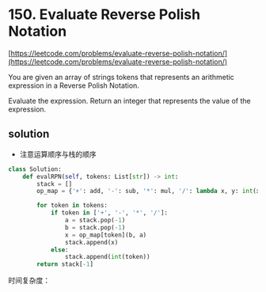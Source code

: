 # 150. Evaluate Reverse Polish Notation
[https://leetcode.com/problems/evaluate-reverse-polish-notation/](https://leetcode.com/problems/evaluate-reverse-polish-notation/)

You are given an array of strings tokens that represents an arithmetic expression in a Reverse Polish Notation.

Evaluate the expression. Return an integer that represents the value of the expression.

## solution
- 注意运算顺序与栈的顺序

```python
class Solution:
    def evalRPN(self, tokens: List[str]) -> int:
        stack = []
        op_map = {'+': add, '-': sub, '*': mul, '/': lambda x, y: int(x / y)}

        for token in tokens:
            if token in ['+', '-', '*', '/']:
                a = stack.pop(-1)
                b = stack.pop(-1)
                x = op_map[token](b, a)
                stack.append(x)
            else:
                stack.append(int(token))
        return stack[-1]
```
时间复杂度：
